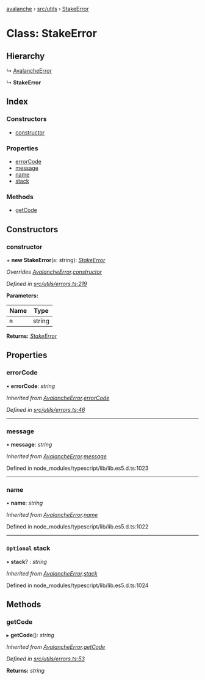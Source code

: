 [avalanche](../README.md) › [src/utils](../modules/src_utils.md) › [StakeError](src_utils.stakeerror.md)

# Class: StakeError

## Hierarchy

  ↳ [AvalancheError](src_utils.avalancheerror.md)

  ↳ **StakeError**

## Index

### Constructors

* [constructor](src_utils.stakeerror.md#constructor)

### Properties

* [errorCode](src_utils.stakeerror.md#errorcode)
* [message](src_utils.stakeerror.md#message)
* [name](src_utils.stakeerror.md#name)
* [stack](src_utils.stakeerror.md#optional-stack)

### Methods

* [getCode](src_utils.stakeerror.md#getcode)

## Constructors

###  constructor

\+ **new StakeError**(`m`: string): *[StakeError](src_utils.stakeerror.md)*

*Overrides [AvalancheError](src_utils.avalancheerror.md).[constructor](src_utils.avalancheerror.md#constructor)*

*Defined in [src/utils/errors.ts:219](https://github.com/ava-labs/avalanchejs/blob/598fbcc/src/utils/errors.ts#L219)*

**Parameters:**

Name | Type |
------ | ------ |
`m` | string |

**Returns:** *[StakeError](src_utils.stakeerror.md)*

## Properties

###  errorCode

• **errorCode**: *string*

*Inherited from [AvalancheError](src_utils.avalancheerror.md).[errorCode](src_utils.avalancheerror.md#errorcode)*

*Defined in [src/utils/errors.ts:46](https://github.com/ava-labs/avalanchejs/blob/598fbcc/src/utils/errors.ts#L46)*

___

###  message

• **message**: *string*

*Inherited from [AvalancheError](src_utils.avalancheerror.md).[message](src_utils.avalancheerror.md#message)*

Defined in node_modules/typescript/lib/lib.es5.d.ts:1023

___

###  name

• **name**: *string*

*Inherited from [AvalancheError](src_utils.avalancheerror.md).[name](src_utils.avalancheerror.md#name)*

Defined in node_modules/typescript/lib/lib.es5.d.ts:1022

___

### `Optional` stack

• **stack**? : *string*

*Inherited from [AvalancheError](src_utils.avalancheerror.md).[stack](src_utils.avalancheerror.md#optional-stack)*

Defined in node_modules/typescript/lib/lib.es5.d.ts:1024

## Methods

###  getCode

▸ **getCode**(): *string*

*Inherited from [AvalancheError](src_utils.avalancheerror.md).[getCode](src_utils.avalancheerror.md#getcode)*

*Defined in [src/utils/errors.ts:53](https://github.com/ava-labs/avalanchejs/blob/598fbcc/src/utils/errors.ts#L53)*

**Returns:** *string*
